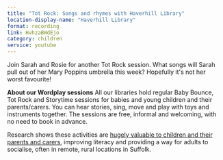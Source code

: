 ```yaml
---
title: "Tot Rock: Songs and rhymes with Haverhill Library"
location-display-name: "Haverhill Library"
format: recording
link: HvhzaBWdEjo
category: children
service: youtube
---
```


Join Sarah and Rosie for another Tot Rock session. What songs will Sarah pull out of her Mary Poppins umbrella this week? Hopefully it's not her worst favourite!

**About our Wordplay sessions**
All our libraries hold regular Baby Bounce, Tot Rock and Storytime sessions for babies and young children and their parents/carers. You can hear stories, sing, move and play with toys and instruments together. The sessions are free, informal and welcoming, with no need to book in advance.

Research shows these activities are [hugely valuable to children and their parents and carers](/news/impact-report-published/), improving literacy and providing a way for adults to socialise, often in remote, rural locations in Suffolk.
